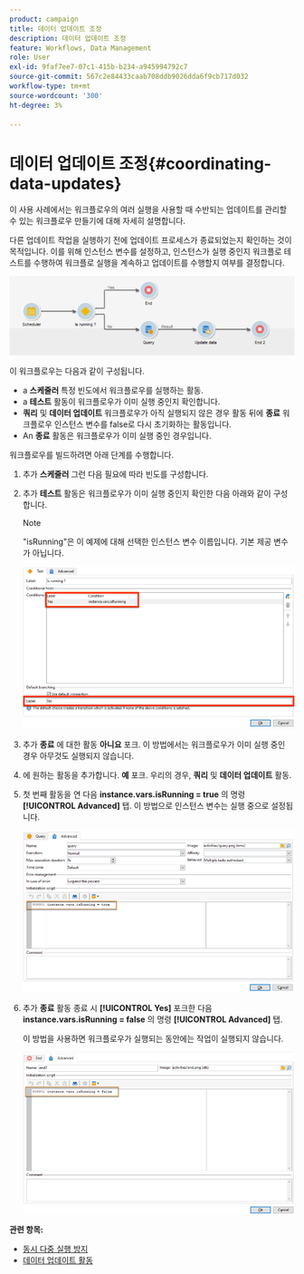 ```yaml
---
product: campaign
title: 데이터 업데이트 조정
description: 데이터 업데이트 조정
feature: Workflows, Data Management
role: User
exl-id: 9faf7ee7-07c1-415b-b234-a945994792c7
source-git-commit: 567c2e84433caab708ddb9026dda6f9cb717d032
workflow-type: tm+mt
source-wordcount: '300'
ht-degree: 3%

---
```


# 데이터 업데이트 조정{#coordinating-data-updates}



이 사용 사례에서는 워크플로우의 여러 실행을 사용할 때 수반되는 업데이트를 관리할 수 있는 워크플로우 만들기에 대해 자세히 설명합니다.

다른 업데이트 작업을 실행하기 전에 업데이트 프로세스가 종료되었는지 확인하는 것이 목적입니다. 이를 위해 인스턴스 변수를 설정하고, 인스턴스가 실행 중인지 워크플로 테스트를 수행하여 워크플로 실행을 계속하고 업데이트를 수행할지 여부를 결정합니다.

![](assets/uc_dataupdate_wkf.png)

이 워크플로우는 다음과 같이 구성됩니다.

* a **스케줄러** 특정 빈도에서 워크플로우를 실행하는 활동.
* a **테스트** 활동이 워크플로우가 이미 실행 중인지 확인합니다.
* **쿼리** 및 **데이터 업데이트** 워크플로우가 아직 실행되지 않은 경우 활동 뒤에 **종료** 워크플로우 인스턴스 변수를 false로 다시 초기화하는 활동입니다.
* An **종료** 활동은 워크플로우가 이미 실행 중인 경우입니다.

워크플로우를 빌드하려면 아래 단계를 수행합니다.

1. 추가 **스케줄러** 그런 다음 필요에 따라 빈도를 구성합니다.
1. 추가 **테스트** 활동은 워크플로우가 이미 실행 중인지 확인한 다음 아래와 같이 구성합니다.

   >[!NOTE]
   >
   >&quot;isRunning&quot;은 이 예제에 대해 선택한 인스턴스 변수 이름입니다. 기본 제공 변수가 아닙니다.

   ![](assets/uc_dataupdate_test.png)

1. 추가 **종료** 에 대한 활동 **아니요** 포크. 이 방법에서는 워크플로우가 이미 실행 중인 경우 아무것도 실행되지 않습니다.
1. 에 원하는 활동을 추가합니다. **예** 포크. 우리의 경우, **쿼리** 및 **데이터 업데이트** 활동.
1. 첫 번째 활동을 연 다음 **instance.vars.isRunning = true** 의 명령 **[!UICONTROL Advanced]** 탭. 이 방법으로 인스턴스 변수는 실행 중으로 설정됩니다.

   ![](assets/uc_dataupdate_query.png)

1. 추가 **종료** 활동 종료 시 **[!UICONTROL Yes]** 포크한 다음 **instance.vars.isRunning = false** 의 명령 **[!UICONTROL Advanced]** 탭.

   이 방법을 사용하면 워크플로우가 실행되는 동안에는 작업이 실행되지 않습니다.

   ![](assets/uc_dataupdate_end.png)

**관련 항목:**

* [동시 다중 실행 방지](monitor-workflow-execution.md#preventing-simultaneous-multiple-executions)
* [데이터 업데이트 활동](update-data.md)
